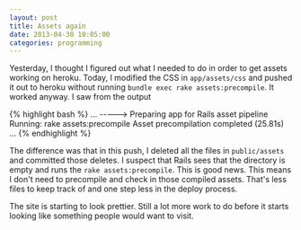 ```yaml
---
layout: post
title: Assets again
date: 2013-04-30 10:05:00
categories: programming
---
```

Yesterday, I thought I figured out what I needed to do in order to get assets
working on heroku.  Today, I modified the CSS in `app/assets/css` and pushed it
out to heroku without running `bundle exec rake assets:precompile`.  It worked
anyway.  I saw from the output

{% highlight bash %}
...
-----> Preparing app for Rails asset pipeline
       Running: rake assets:precompile
       Asset precompilation completed (25.81s)
...
{% endhighlight %}

The difference was that in this push, I deleted all the files in
`public/assets` and committed those deletes.  I suspect that Rails sees that
the directory is empty and runs the `rake assets:precompile`.  This is good
news.  This means I don't need to precompile and check in those compiled
assets.  That's less files to keep track of and one step less in the deploy
process.

The site is starting to look prettier.  Still a lot more work to do before it
starts looking like something people would want to visit.
